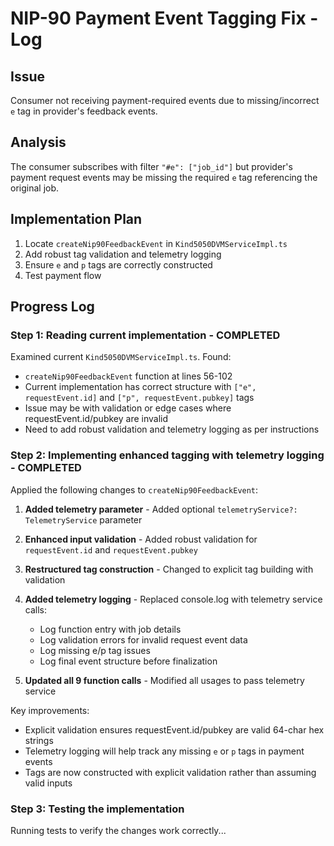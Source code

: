 # NIP-90 Payment Event Tagging Fix - Log

## Issue
Consumer not receiving payment-required events due to missing/incorrect `e` tag in provider's feedback events.

## Analysis
The consumer subscribes with filter `"#e": ["job_id"]` but provider's payment request events may be missing the required `e` tag referencing the original job.

## Implementation Plan
1. Locate `createNip90FeedbackEvent` in `Kind5050DVMServiceImpl.ts`
2. Add robust tag validation and telemetry logging
3. Ensure `e` and `p` tags are correctly constructed
4. Test payment flow

## Progress Log

### Step 1: Reading current implementation - COMPLETED
Examined current `Kind5050DVMServiceImpl.ts`. Found:

- `createNip90FeedbackEvent` function at lines 56-102
- Current implementation has correct structure with `["e", requestEvent.id]` and `["p", requestEvent.pubkey]` tags
- Issue may be with validation or edge cases where requestEvent.id/pubkey are invalid
- Need to add robust validation and telemetry logging as per instructions

### Step 2: Implementing enhanced tagging with telemetry logging - COMPLETED
Applied the following changes to `createNip90FeedbackEvent`:

1. **Added telemetry parameter** - Added optional `telemetryService?: TelemetryService` parameter
2. **Enhanced input validation** - Added robust validation for `requestEvent.id` and `requestEvent.pubkey`
3. **Restructured tag construction** - Changed to explicit tag building with validation
4. **Added telemetry logging** - Replaced console.log with telemetry service calls:
   - Log function entry with job details
   - Log validation errors for invalid request event data
   - Log missing e/p tag issues
   - Log final event structure before finalization

5. **Updated all 9 function calls** - Modified all usages to pass telemetry service

Key improvements:
- Explicit validation ensures requestEvent.id/pubkey are valid 64-char hex strings
- Telemetry logging will help track any missing `e` or `p` tags in payment events
- Tags are now constructed with explicit validation rather than assuming valid inputs

### Step 3: Testing the implementation
Running tests to verify the changes work correctly...